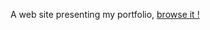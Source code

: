 A web site presenting my portfolio, [browse it !](https://lubabalo-sira.github.io/lubabalozenzile_eportfolio)
